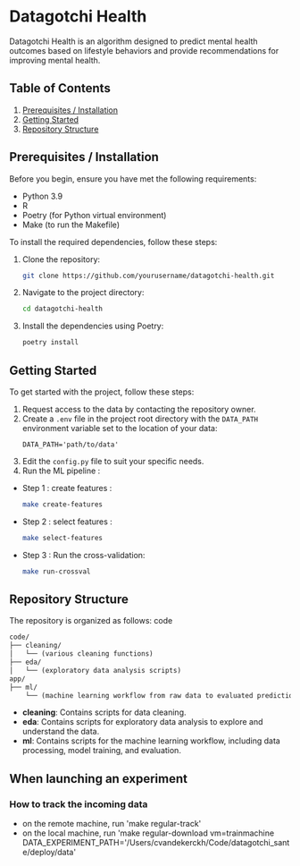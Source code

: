 # Datagotchi Health

Datagotchi Health is an algorithm designed to predict mental health outcomes based on lifestyle behaviors and provide recommendations for improving mental health.

## Table of Contents
1. [Prerequisites / Installation](#prerequisites--installation)
2. [Getting Started](#getting-started)
3. [Repository Structure](#repository-structure)

## Prerequisites / Installation

Before you begin, ensure you have met the following requirements:
- Python 3.9
- R
- Poetry (for Python virtual environment)
- Make (to run the Makefile)

To install the required dependencies, follow these steps:

1. Clone the repository:
    ```sh
    git clone https://github.com/yourusername/datagotchi-health.git
    ```
2. Navigate to the project directory:
    ```sh
    cd datagotchi-health
    ```
3. Install the dependencies using Poetry:
    ```sh
    poetry install
    ```

## Getting Started

To get started with the project, follow these steps:

1. Request access to the data by contacting the repository owner.
2. Create a `.env` file in the project root directory with the `DATA_PATH` environment variable set to the location of your data:
    ```env
    DATA_PATH='path/to/data'
    ```
3. Edit the `config.py` file to suit your specific needs.
4. Run the ML pipeline : 
- Step 1 : create features : 
    ```sh
    make create-features
    ```
- Step 2 : select features : 
    ```sh
    make select-features
    ```
- Step 3 : Run the cross-validation:
    ```sh
    make run-crossval
    ```

## Repository Structure

The repository is organized as follows:
code

```markdown
code/
├── cleaning/
│   └── (various cleaning functions)
├── eda/
│   └── (exploratory data analysis scripts)
app/
├── ml/
    └── (machine learning workflow from raw data to evaluated predictions)
``````
- **cleaning**: Contains scripts for data cleaning.
- **eda**: Contains scripts for exploratory data analysis to explore and understand the data.
- **ml**: Contains scripts for the machine learning workflow, including data processing, model training, and evaluation.

## When launching an experiment
### How to track the incoming data
- on the remote machine, run 'make regular-track'
- on the local machine, run 'make regular-download vm=trainmachine DATA_EXPERIMENT_PATH='/Users/cvandekerckh/Code/datagotchi_sante/deploy/data'
